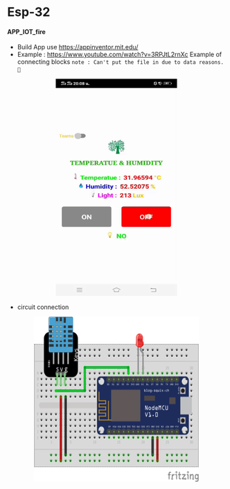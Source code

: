 # Esp-32
#### APP_IOT_fire 
- Build App use https://appinventor.mit.edu/
- Example : https://www.youtube.com/watch?v=3RPJtL2rnXc Example of connecting blocks `note : Can't put the file in due to data reasons.🚨`
<p align="center">
<img src="APP_IOT_fire/img/esp.gif" width="280" height="500">
</p>

- circuit connection
<p align="center">
<img src="APP_IOT_fire/connection.png" width="380" height="380">
</p>
